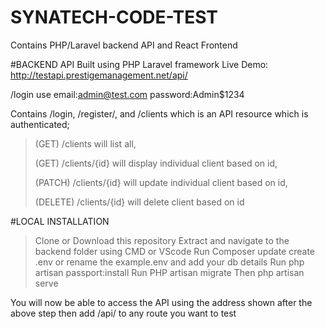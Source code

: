 # SYNATECH-CODE-TEST
Contains PHP/Laravel backend API and React Frontend

#BACKEND API
Built using PHP Laravel framework
Live Demo: http://testapi.prestigemanagement.net/api/

/login use email:admin@test.com  password:Admin$1234

Contains /login, /register/, and /clients which is an API resource which is authenticated; 
  >(GET) /clients will list all, 
  >
  >(GET) /clients/{id} will display individual client based on id,
  > 
  >(PATCH) /clients/{id} will update individual client based on id,
  >
  >(DELETE) /clients/{id} will delete client based on id

#LOCAL INSTALLATION
>Clone or Download this repository
>Extract and navigate to the backend folder using CMD or VScode
>Run Composer update
>create .env or rename the example.env and add your db details
>Run php artisan passport:install
>Run PHP artisan migrate
>Then php artisan serve

You will now be able to access the API using the address shown after the above step then add /api/ to any route you want to test
>
